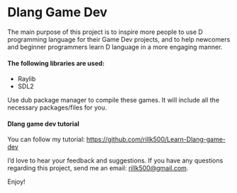 # Dlang Game Dev

The main purpose of this project is to inspire more people to use D programming language for their Game Dev projects, and to help newcomers and beginner programmers learn D language in a more engaging manner.

#### The following libraries are used:
- Raylib
- SDL2

Use dub package manager to compile these games. It will include all the necessary packages/files for you.

#### Dlang game dev tutorial
You can follow my tutorial: https://github.com/rillk500/Learn-Dlang-game-dev

I’d love to hear your feedback and suggestions. If you have any questions regarding this project, send me an email: rillk500@gmail.com.

Enjoy!
